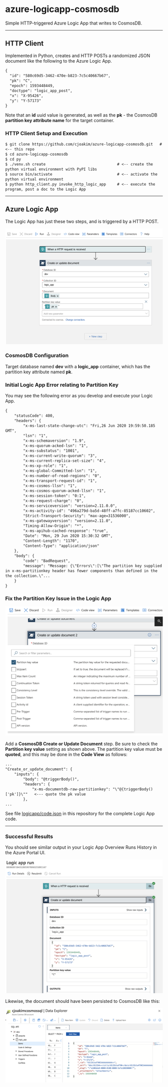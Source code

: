 # azure-logicapp-cosmosdb

Simple HTTP-triggered Azure Logic App that writes to CosmosDB.

---

## HTTP Client 

Implemented in Python, creates and HTTP POSTs a randomized JSON document 
like the following to the Azure Logic App.

```
{
  "id": "580c69d5-3462-470e-b823-7c5c40667b67",
  "pk": "C",
  "epoch": 1593448449,
  "doctype": "logic_app_post",
  "x": "X-95426",
  "y": "Y-57173"
}
```

Note that an **id** uuid value is generated, as well as the **pk** - the CosmosDB
**partition key attribute name** for the target container.

### HTTP Client Setup and Execution

```
$ git clone https://github.com/cjoakim/azure-logicapp-cosmosdb.git   # <-- this repo
$ cd azure-logicapp-cosmosdb
$ cd py
$ ./venv.sh create                                # <-- create the python virtual environment with PyPI libs
$ source bin/activate                             # <-- activate the python virtual environment
$ python http_client.py invoke_http_logic_app     # <-- execute the program, post a doc to the Logic App
```

---

## Azure Logic App

The Logic App has just these two steps, and is triggered by a HTTP POST.

<p align="center">
  <img src="img/logic-app-designer.png">
</p>

### CosmosDB Configuration 

Target database named **dev** with a **logic_app** container, which has the partition key
attribute named **pk**.

### Initial Logic App Error relating to Partition Key

You may see the following error as you develop and execute your Logic App.

```
{
    "statusCode": 400,
    "headers": {
        "x-ms-last-state-change-utc": "Fri,26 Jun 2020 19:59:50.185 GMT",
        "lsn": "1",
        "x-ms-schemaversion": "1.9",
        "x-ms-quorum-acked-lsn": "1",
        "x-ms-substatus": "1001",
        "x-ms-current-write-quorum": "3",
        "x-ms-current-replica-set-size": "4",
        "x-ms-xp-role": "1",
        "x-ms-global-Committed-lsn": "1",
        "x-ms-number-of-read-regions": "0",
        "x-ms-transport-request-id": "1",
        "x-ms-cosmos-llsn": "1",
        "x-ms-cosmos-quorum-acked-llsn": "1",
        "x-ms-session-token": "0:1",
        "x-ms-request-charge": "0",
        "x-ms-serviceversion": "version=2.11.0.0",
        "x-ms-activity-id": "496a279d-ba5d-48ff-a7fc-85187cc10602",
        "Strict-Transport-Security": "max-age=31536000",
        "x-ms-gatewayversion": "version=2.11.0",
        "Timing-Allow-Origin": "*",
        "x-ms-apihub-cached-response": "true",
        "Date": "Mon, 29 Jun 2020 15:30:32 GMT",
        "Content-Length": "1170",
        "Content-Type": "application/json"
    },
    "body": {
        "code": "BadRequest",
        "message": "Message: {\"Errors\":[\"The partition key supplied in x-ms-partitionkey header has fewer components than defined in the the collection.\"...
    }
}
```

### Fix the Partition Key Issue in the Logic App

<p align="center">
  <img src="img/create-or-update-document.png">
</p>

Add a **CosmosDB Create or Update Document** step.  Be sure to check the **Partition key value**
setting as shown above.  The partition key value must be **quoted**, and this may be done
in the **Code View** as follows:

```
...
"Create_or_update_document": {
    "inputs": {
        "body": "@triggerBody()",
        "headers": {
            "x-ms-documentdb-raw-partitionkey": "\"@{triggerBody()['pk']}\""   <--- quote the pk value
        },
...
```

See file [logicapp/code.json](logicapp/code.json) in this repository for the complete Logic App code.

---

### Successful Results 

You should see similar output in your Logic App Overview Runs History
in the Azure Portal UI.

<p align="center">
  <img src="img/logic-app-run.png">
</p>

Likewise, the document should have been persisted to CosmosDB like this:

<p align="center">
  <img src="img/cosmosdb-data-explorer.png">
</p>
